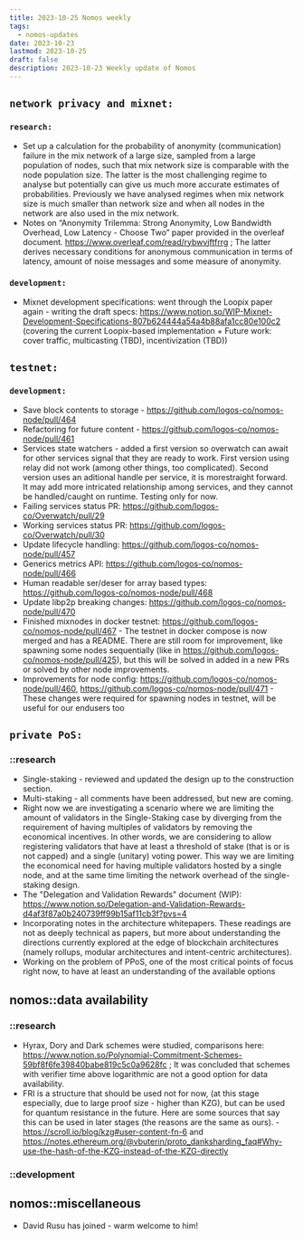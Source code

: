 ```yaml
---
title: 2023-10-25 Nomos weekly
tags:
  - nomos-updates
date: 2023-10-23
lastmod: 2023-10-25
draft: false
description: 2023-10-23 Weekly update of Nomos
---
```

## `network privacy and mixnet:`

### `research:`

- Set up a calculation for the probability of anonymity (communication) failure in the mix network of a large size, sampled from a large population of nodes, such that mix network size is comparable with the node population size. The latter is the most challenging regime to analyse but potentially can give us much more accurate estimates of probabilities. Previously we have analysed regimes when mix network size is much smaller than network size and when all nodes in the network are also used in the mix network.
- Notes on “Anonymity Trilemma: Strong Anonymity, Low Bandwidth Overhead, Low Latency - Choose Two” paper provided in the overleaf document. https://www.overleaf.com/read/rybwvjftfrrg ; The latter  derives necessary conditions for anonymous communication in terms of latency, amount of noise messages and some measure of anonymity.

### `development:`

- Mixnet development specifications: went through the Loopix paper again - writing the draft specs: https://www.notion.so/WIP-Mixnet-Development-Specifications-807b624444a54a4b88afa1cc80e100c2 (covering the current Loopix-based implementation + Future work: cover traffic, multicasting (TBD), incentivization (TBD))

## `testnet:`

### `development:`

- Save block contents to storage - https://github.com/logos-co/nomos-node/pull/464 
- Refactoring for future content - https://github.com/logos-co/nomos-node/pull/461
- Services state watchers - added a first version so overwatch can await for other services signal that they are ready to work. First version using relay did not work (among other things, too complicated). Second version uses an aditional handle per service, it is morestraight forward. It may add more intricated relationship among services, and they cannot be handled/caught on runtime. Testing only for now.  
- Failing services status PR: https://github.com/logos-co/Overwatch/pull/29
- Working services status PR: https://github.com/logos-co/Overwatch/pull/30
- Update lifecycle handling: https://github.com/logos-co/nomos-node/pull/457
- Generics metrics API: https://github.com/logos-co/nomos-node/pull/466 
- Human readable ser/deser for array based types: https://github.com/logos-co/nomos-node/pull/468 
- Update libp2p breaking changes: https://github.com/logos-co/nomos-node/pull/470 
- Finished mixnodes in docker testnet: https://github.com/logos-co/nomos-node/pull/467 - The testnet in docker compose is now merged and has a README. There are still  room for improvement, like spawning some nodes sequentially (like in https://github.com/logos-co/nomos-node/pull/425), but this will be solved in added in a new PRs or solved by other node improvements.
- Improvements for node config: https://github.com/logos-co/nomos-node/pull/460, https://github.com/logos-co/nomos-node/pull/471 - These changes were required for spawning nodes in testnet, will be useful for our endusers too

## `private PoS:`

### ::research

- Single-staking - reviewed and updated the design up to the construction section.
- Multi-staking - all comments have been addressed, but new are coming.
- Right now we are investigating a scenario where we are limiting the amount of validators in the Single-Staking case by diverging from the requirement of having multiples of validators by removing the economical incentives. In other words, we are considering to allow registering validators that have at least a threshold of stake (that is or is not capped) and a single (unitary) voting power. This way we are limiting the economical need for having multiple validators hosted by a single node, and at the same time limiting the network overhead of the single-staking design.
- The "Delegation and Validation Rewards" document (WIP): https://www.notion.so/Delegation-and-Validation-Rewards-d4af3f87a0b240739ff99b15af11cb3f?pvs=4
- Incorporating notes in the architecture whitepapers. These readings are not as deeply technical as papers, but more about understanding the directions currently explored at the edge of blockchain architectures (namely rollups, modular architectures and intent-centric architectures).
- Working on the problem of PPoS, one of the most critical points of focus right now, to have at least an understanding of the available options

## nomos::data availability

### ::research

- Hyrax, Dory and Dark schemes were studied, comparisons here: https://www.notion.so/Polynomial-Commitment-Schemes-59bf8f6fe39840babe819c5c0a9628fc ; It was concluded that schemes with verifier time above logarithmic are not a good option for data availability.
- FRI is a structure that should be used not for now, (at this stage especially, due to large proof size - higher than KZG), but can be used for quantum resistance in the future. Here are some sources that say this can be used in later stages (the reasons are the same as ours). - https://scroll.io/blog/kzg#user-content-fn-6 and https://notes.ethereum.org/@vbuterin/proto_danksharding_faq#Why-use-the-hash-of-the-KZG-instead-of-the-KZG-directly

### ::development


## nomos::miscellaneous

- David Rusu has joined - warm welcome to him!
